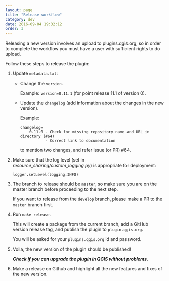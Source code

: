 ```yaml
---
layout: page
title: "Release workflow"
category: dev
date: 2016-09-04 19:32:12
order: 3
---
```


Releasing a new version involves an upload to plugins.qgis.org, so in order
to complete the workflow you must have a user with sufficient rights to do
upload.

Follow these steps to release the plugin:

1. Update `metadata.txt`:
   * Change the `version`.

     Example: ```version=0.11.1``` (for point release 11.1 of version 0).
   * Update the `changelog` (add information about the changes in the new
     version).

     Example:
     ```
     changelog=
         0.11.0 - Check for missing repository name and URL in directory (#64)
                - Correct link to documentation
     ```
     to mention two changes, and refer issue (or PR) #64.
2. Make sure that the log level (set in *resource_sharing/custom_logging.py*)
   is appropriate for deployment:

   ```logger.setLevel(logging.INFO)```

3. The branch to release should be `master`, so make sure you are on the
   master branch before proceeding to the next step.
   
   If you want to release from the `develop` branch, please make a PR
   to the `master` branch first.
4. Run ```make release```.

   This will create a package from the current branch,
   add a GitHub version release tag, and publish the plugin to
   ``plugin.qgis.org``.

   You will be asked for your ``plugins.qgis.org`` id and password.   
5. Voila, the new version of the plugin should be published!

   ***Check if you can upgrade the plugin in QGIS without problems***.
6. Make a release on Github and highlight all the new features and fixes of
   the new version.
